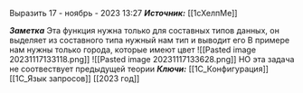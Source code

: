 
Выразить
 17 - ноябрь - 2023  13:27 
***Источник:*** [[1сХелпМе]]

***Заметка*** 
Эта функция нужна только для составных типов данных, он выделяет из составного типа нужный нам тип и выводит его
В примере нам нужны только города, которые имеют цвет
![[Pasted image 20231117133118.png]]
![[Pasted image 20231117133628.png]]
НО эта задача не соотвествует предыдущей теории
***Ключи:*** [[1С_Конфигурация]] [[1C_Язык запросов]] [[2023 год]]